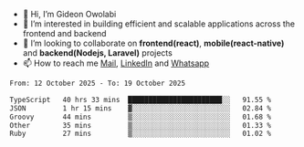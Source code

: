 - 👋 Hi, I’m Gideon Owolabi
- 👀 I’m interested in building efficient and scalable applications across the frontend and backend
- 💞️ I’m looking to collaborate on <b>frontend(react)</b>, <b>mobile(react-native)</b> and <b>backend(Nodejs, Laravel)</b> projects
- 📫 How to reach me <a href="mailto:gideoniyin2021@gmail.com">Mail</a>, <a href="https://www.linkedin.com/in/gideon-owolabi-9b667a232/">LinkedIn</a> and <a href="https://wa.me/2348055377085">Whatsapp</a>

<!---
gude1/gude1 is a ✨ special ✨ repository because its `README.md` (this file) appears on your GitHub profile.
You can click the Preview link to take a look at your changes.
--->

<!--START_SECTION:waka-->

```txt
From: 12 October 2025 - To: 19 October 2025

TypeScript   40 hrs 33 mins  ███████████████████████░░   91.55 %
JSON         1 hr 15 mins    ▓░░░░░░░░░░░░░░░░░░░░░░░░   02.84 %
Groovy       44 mins         ▒░░░░░░░░░░░░░░░░░░░░░░░░   01.68 %
Other        35 mins         ▒░░░░░░░░░░░░░░░░░░░░░░░░   01.33 %
Ruby         27 mins         ▒░░░░░░░░░░░░░░░░░░░░░░░░   01.02 %
```

<!--END_SECTION:waka-->
